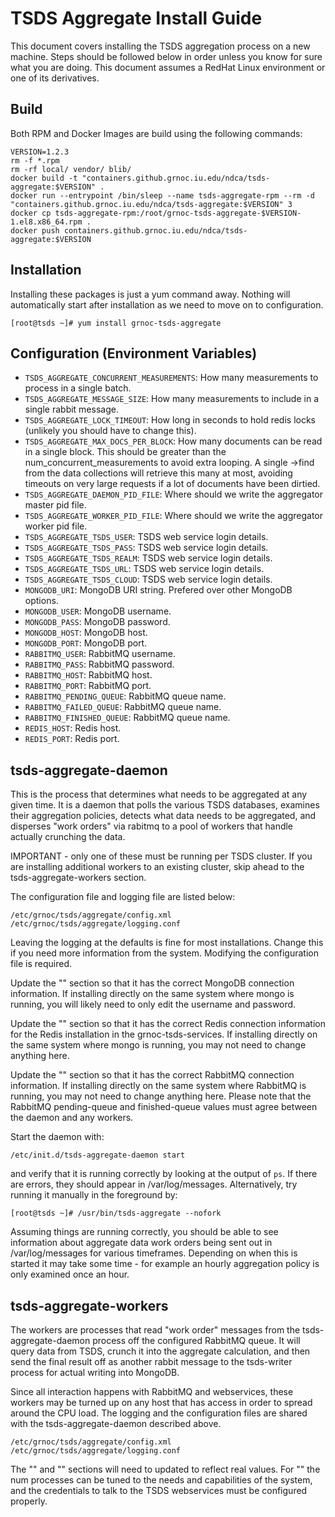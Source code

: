 # TSDS Aggregate Install Guide

This document covers installing the TSDS aggregation process on a new machine. Steps should be followed below in order unless you know for sure what you are doing. This document assumes a RedHat Linux environment or one of its derivatives.

## Build
Both RPM and Docker Images are build using the following commands:

```
VERSION=1.2.3
rm -f *.rpm
rm -rf local/ vendor/ blib/
docker build -t "containers.github.grnoc.iu.edu/ndca/tsds-aggregate:$VERSION" .
docker run --entrypoint /bin/sleep --name tsds-aggregate-rpm --rm -d "containers.github.grnoc.iu.edu/ndca/tsds-aggregate:$VERSION" 3
docker cp tsds-aggregate-rpm:/root/grnoc-tsds-aggregate-$VERSION-1.el8.x86_64.rpm .
docker push containers.github.grnoc.iu.edu/ndca/tsds-aggregate:$VERSION
```

## Installation

Installing these packages is just a yum command away. Nothing will automatically start after installation as we need to move on to configuration.

```
[root@tsds ~]# yum install grnoc-tsds-aggregate
```

## Configuration (Environment Variables)

- `TSDS_AGGREGATE_CONCURRENT_MEASUREMENTS`: How many measurements to process in a single batch.
- `TSDS_AGGREGATE_MESSAGE_SIZE`: How many measurements to include in a single rabbit message.
- `TSDS_AGGREGATE_LOCK_TIMEOUT`: How long in seconds to hold redis locks (unlikely you should have to change this).
- `TSDS_AGGREGATE_MAX_DOCS_PER_BLOCK`: How many documents can be read in a single block. This should be greater than the num_concurrent_measurements to avoid extra looping. A single ->find from the data collections will retrieve this many at most, avoiding timeouts on very large requests if a lot of documents have been dirtied.
- `TSDS_AGGREGATE_DAEMON_PID_FILE`: Where should we write the aggregator master pid file.
- `TSDS_AGGREGATE_WORKER_PID_FILE`: Where should we write the aggregator worker pid file.
- `TSDS_AGGREGATE_TSDS_USER`: TSDS web service login details.
- `TSDS_AGGREGATE_TSDS_PASS`: TSDS web service login details.
- `TSDS_AGGREGATE_TSDS_REALM`: TSDS web service login details.
- `TSDS_AGGREGATE_TSDS_URL`: TSDS web service login details.
- `TSDS_AGGREGATE_TSDS_CLOUD`: TSDS web service login details.
- `MONGODB_URI`: MongoDB URI string. Prefered over other MongoDB options.
- `MONGODB_USER`: MongoDB username.
- `MONGODB_PASS`: MongoDB password.
- `MONGODB_HOST`: MongoDB host.
- `MONGODB_PORT`: MongoDB port.
- `RABBITMQ_USER`: RabbitMQ username.
- `RABBITMQ_PASS`: RabbitMQ password.
- `RABBITMQ_HOST`: RabbitMQ host.
- `RABBITMQ_PORT`: RabbitMQ port.
- `RABBITMQ_PENDING_QUEUE`: RabbitMQ queue name.
- `RABBITMQ_FAILED_QUEUE`: RabbitMQ queue name.
- `RABBITMQ_FINISHED_QUEUE`: RabbitMQ queue name.
- `REDIS_HOST`: Redis host.
- `REDIS_PORT`: Redis port.


## tsds-aggregate-daemon

This is the process that determines what needs to be aggregated at any given time. It is a daemon that polls the various TSDS databases, examines their aggregation policies, detects what data needs to be aggregated, and disperses "work orders" via rabitmq to a pool of workers that handle actually crunching the data.

IMPORTANT - only one of these must be running per TSDS cluster. If you are installing additional workers to an existing cluster, skip ahead to the tsds-aggregate-workers section.

The configuration file and logging file are listed below:

```
/etc/grnoc/tsds/aggregate/config.xml
/etc/grnoc/tsds/aggregate/logging.conf
```

Leaving the logging at the defaults is fine for most installations. Change this if you need more information from the system. Modifying the configuration file is required.

Update the "<master>" section so that it has the correct MongoDB connection information. If installing directly on the same system where mongo is running, you will likely need to only edit the username and password.

Update the "<redis>" section so that it has the correct Redis connection information for the Redis installation in the grnoc-tsds-services. If installing directly on the same system where mongo is running, you may not need to change anything here.

Update the "<rabbit>" section so that it has the correct RabbitMQ connection information. If installing directly on the same system where RabbitMQ is running, you may not need to change anything here. Please note that the RabbitMQ pending-queue and finished-queue values must agree between the daemon and any workers.

Start the daemon with:

```
/etc/init.d/tsds-aggregate-daemon start
```

and verify that it is running correctly by looking at the output of `ps`. If there are errors, they should appear in /var/log/messages. Alternatively, try running it manually in the foreground by:

```
[root@tsds ~]# /usr/bin/tsds-aggregate --nofork
```

Assuming things are running correctly, you should be able to see information about aggregate data work orders being sent out in /var/log/messages for various timeframes. Depending on when this is started it may take some time - for example an hourly aggregation policy is only examined once an hour.


## tsds-aggregate-workers

The workers are processes that read "work order" messages from the tsds-aggregate-daemon process off the configured RabbitMQ queue. It will query data from TSDS, crunch it into the aggregate calculation, and then send the final result off as another rabbit message to the tsds-writer process for actual writing into MongoDB.

Since all interaction happens with RabbitMQ and webservices, these workers may be turned up on any host that has access in order to spread around the CPU load. The logging and the configuration files are shared with the tsds-aggregate-daemon described above.

```
/etc/grnoc/tsds/aggregate/config.xml
/etc/grnoc/tsds/aggregate/logging.conf
```

The "<worker>" and "<rabbit>" sections will need to updated to reflect real values. For "<worker>" the num processes can be tuned to the needs and capabilities of the system, and the credentials to talk to the TSDS webservices must be configured properly.
